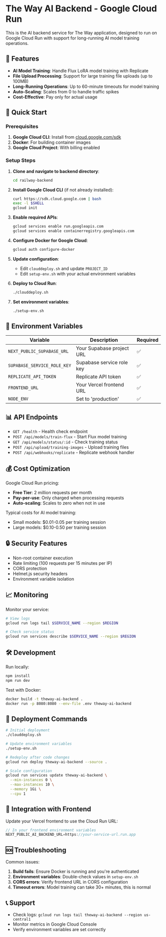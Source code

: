 # The Way AI Backend - Google Cloud Run

This is the AI backend service for The Way application, designed to run on Google Cloud Run with support for long-running AI model training operations.

## 🌟 Features

- **AI Model Training**: Handle Flux LoRA model training with Replicate
- **File Upload Processing**: Support for large training file uploads (up to 100MB)
- **Long-Running Operations**: Up to 60-minute timeouts for model training
- **Auto-Scaling**: Scales from 0 to handle traffic spikes
- **Cost-Effective**: Pay only for actual usage

## 🚀 Quick Start

### Prerequisites

1. **Google Cloud CLI**: Install from [cloud.google.com/sdk](https://cloud.google.com/sdk)
2. **Docker**: For building container images
3. **Google Cloud Project**: With billing enabled

### Setup Steps

1. **Clone and navigate to backend directory**:
   ```bash
   cd railway-backend
   ```

2. **Install Google Cloud CLI** (if not already installed):
   ```bash
   curl https://sdk.cloud.google.com | bash
   exec -l $SHELL
   gcloud init
   ```

3. **Enable required APIs**:
   ```bash
   gcloud services enable run.googleapis.com
   gcloud services enable containerregistry.googleapis.com
   ```

4. **Configure Docker for Google Cloud**:
   ```bash
   gcloud auth configure-docker
   ```

5. **Update configuration**:
   - Edit `clouddeploy.sh` and update `PROJECT_ID`
   - Edit `setup-env.sh` with your actual environment variables

6. **Deploy to Cloud Run**:
   ```bash
   ./clouddeploy.sh
   ```

7. **Set environment variables**:
   ```bash
   ./setup-env.sh
   ```

## 🔧 Environment Variables

| Variable | Description | Required |
|----------|-------------|----------|
| `NEXT_PUBLIC_SUPABASE_URL` | Your Supabase project URL | ✅ |
| `SUPABASE_SERVICE_ROLE_KEY` | Supabase service role key | ✅ |
| `REPLICATE_API_TOKEN` | Replicate API token | ✅ |
| `FRONTEND_URL` | Your Vercel frontend URL | ✅ |
| `NODE_ENV` | Set to 'production' | ✅ |

## 📊 API Endpoints

- `GET /health` - Health check endpoint
- `POST /api/models/train-flux` - Start Flux model training
- `GET /api/models/status/:id` - Check training status
- `POST /api/upload/training-images` - Upload training files
- `POST /api/webhooks/replicate` - Replicate webhook handler

## 💰 Cost Optimization

Google Cloud Run pricing:
- **Free Tier**: 2 million requests per month
- **Pay-per-use**: Only charged when processing requests
- **Auto-scaling**: Scales to zero when not in use

Typical costs for AI model training:
- Small models: $0.01-0.05 per training session
- Large models: $0.10-0.50 per training session

## 🔒 Security Features

- Non-root container execution
- Rate limiting (100 requests per 15 minutes per IP)
- CORS protection
- Helmet.js security headers
- Environment variable isolation

## 📈 Monitoring

Monitor your service:
```bash
# View logs
gcloud run logs tail $SERVICE_NAME --region $REGION

# Check service status
gcloud run services describe $SERVICE_NAME --region $REGION
```

## 🛠️ Development

Run locally:
```bash
npm install
npm run dev
```

Test with Docker:
```bash
docker build -t theway-ai-backend .
docker run -p 8080:8080 --env-file .env theway-ai-backend
```

## 🚀 Deployment Commands

```bash
# Initial deployment
./clouddeploy.sh

# Update environment variables
./setup-env.sh

# Redeploy after code changes
gcloud run deploy theway-ai-backend --source .

# Scale configuration
gcloud run services update theway-ai-backend \
  --min-instances 0 \
  --max-instances 10 \
  --memory 1Gi \
  --cpu 1
```

## 🔗 Integration with Frontend

Update your Vercel frontend to use the Cloud Run URL:

```javascript
// In your frontend environment variables
NEXT_PUBLIC_AI_BACKEND_URL=https://your-service-url.run.app
```

## 🆘 Troubleshooting

Common issues:

1. **Build fails**: Ensure Docker is running and you're authenticated
2. **Environment variables**: Double-check values in `setup-env.sh`
3. **CORS errors**: Verify frontend URL in CORS configuration
4. **Timeout errors**: Model training can take 30+ minutes, this is normal

## 📞 Support

- Check logs: `gcloud run logs tail theway-ai-backend --region us-central1`
- Monitor metrics in Google Cloud Console
- Verify environment variables are set correctly 